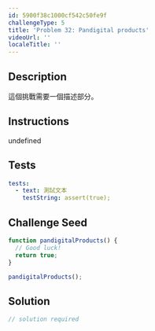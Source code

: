 ```yaml
---
id: 5900f38c1000cf542c50fe9f
challengeType: 5
title: 'Problem 32: Pandigital products'
videoUrl: ''
localeTitle: ''
---
```


## Description
<section id="description">

這個挑戰需要一個描述部分。
</section>

## Instructions
undefined

## Tests
<section id='tests'>

```yml
tests:
  - text: 測試文本
    testString: assert(true);

```

</section>

## Challenge Seed
<section id='challengeSeed'>

<div id='js-seed'>

```js
function pandigitalProducts() {
  // Good luck!
  return true;
}

pandigitalProducts();

```

</div>



</section>

## Solution
<section id='solution'>

```js
// solution required
```
</section>
